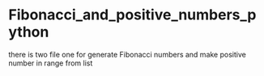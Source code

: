 # Fibonacci_and_positive_numbers_python
there is two file one for generate Fibonacci numbers and make positive number in range from list
